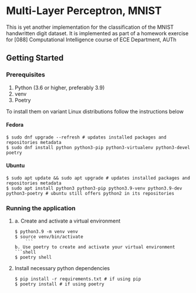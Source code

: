 # Multi-Layer Perceptron, MNIST
This is yet another implementation for the classification of the MNIST handwritten digit dataset.
It is implemented as part of a homework exercise for [088] Computational Intelligence course 
of ECE Department, AUTh

## Getting Started

### Prerequisites
1. Python (3.6 or higher, preferably 3.9)
2. venv
3. Poetry

To install them on variant Linux distributions follow the instructions below

#### Fedora
```shell
$ sudo dnf upgrade --refresh # updates installed packages and repositories metadata
$ sudo dnf install python python3-pip python3-virtualenv python3-devel poetry
```

#### Ubuntu 
```shell
$ sudo apt update && sudo apt upgrade # updates installed packages and repositories metadata
$ sudo apt install python3 python3-pip python3.9-venv python3.9-dev python3-poetry # ubuntu still offers python2 in its repositories
```

### Running the application
1. 
   a. Create and activate a virtual environment 
   ```shell
   $ python3.9 -m venv venv
   $ source venv/bin/activate
       ```
   b. Use poetry to create and activate your virtual environment
   ```shell
   $ poetry shell
   ```
2. Install necessary python dependencies 
   ```shell
   $ pip install -r requirements.txt # if using pip
   $ poetry install # if using poetry
    ```

